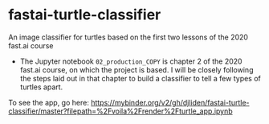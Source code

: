 # fastai-turtle-classifier
An image classifier for turtles based on the first two lessons of the 2020 fast.ai course

* The Jupyter notebook `02_production_COPY` is chapter 2 of the 2020 fast.ai course, on which the project is based. I will be closely following the steps laid out in that chapter to build a classifier to tell a few types of turtles apart.

To see the app, go here: https://mybinder.org/v2/gh/djliden/fastai-turtle-classifier/master?filepath=%2Fvoila%2Frender%2Fturtle_app.ipynb
